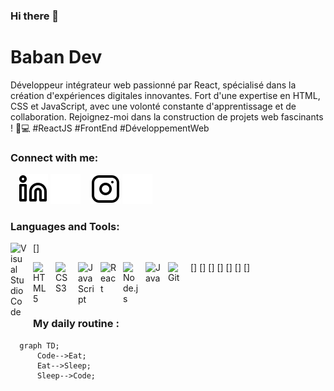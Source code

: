 ### Hi there 👋

# Baban Dev

Développeur intégrateur web passionné par React, spécialisé dans la création d'expériences digitales innovantes. Fort d'une expertise en HTML, CSS et JavaScript, avec une volonté constante d'apprentissage et de collaboration. Rejoignez-moi dans la construction de projets web fascinants ! 🚀💻 #ReactJS #FrontEnd #DéveloppementWeb

<!--
**Babanlpz/Babanlpz** is a ✨ _special_ ✨ repository because its `README.md` (this file) appears on your GitHub profile.

Actuellement:

- 🔭 Je travaille actuellement sur mon portfolio pour trouver des contrats de freelance.
- 🌱 J'apprends actuellement ReactJS, Tailwind CSS, Firebase et Next.js.
- 👯 Je cherche à collaborer sur des projets qui me permettront de progresser et d'évoluer professionnellement.
- 💬 Posez-moi des questions sur LinkedIn.
- 📫 Comment me contacter : Vous pouvez me contacter via LinkedIn ou par email à l'adresse babanlopezdev@gmail.com.
-->

### Connect with me:

&nbsp;&nbsp;
[![img_contact](./img/linkedin-light.svg)](https://www.linkedin.com/in/estebanlopezdev/#gh-light-mode-only)
[![img_contact](./img/linkedin-dark.svg)](https://www.linkedin.com/in/estebanlopezdev/#gh-dark-mode-only)
&nbsp;&nbsp;
[![img_contact](./img/instagram-light.svg)](https://www.instagram.com/babanlpz#gh-light-mode-only)
[![img_contact](./img/instagram-dark.svg)](https://www.instagram.com/babanlpz#gh-dark-mode-only)

### Languages and Tools:

[<img align="left" alt="Visual Studio Code" width="26px" src="https://cdn.jsdelivr.net/gh/devicons/devicon/icons/vscode/vscode-original.svg" style="padding-right:10px;" />]

[<img align="left" alt="HTML5" width="26px" src="https://cdn.jsdelivr.net/gh/devicons/devicon/icons/html5/html5-original.svg" style="padding-right:10px;" />]
[<img align="left" alt="CSS3" width="26px" src="https://cdn.jsdelivr.net/gh/devicons/devicon/icons/css3/css3-original.svg" style="padding-right:10px;" />]
[<img align="left" alt="JavaScript" width="26px" src="https://cdn.jsdelivr.net/gh/devicons/devicon/icons/javascript/javascript-original.svg" style="padding-right:10px;" />]
[<img align="left" alt="React" width="26px" src="https://cdn.jsdelivr.net/gh/devicons/devicon/icons/react/react-original.svg" style="padding-right:10px;" />]
[<img align="left" alt="Node.js" width="26px" src="https://cdn.jsdelivr.net/gh/devicons/devicon/icons/nodejs/nodejs-original.svg" style="padding-right:10px;" />]
[<img align="left" alt="Java" width="26px" src="https://cdn.jsdelivr.net/gh/devicons/devicon/icons/java/java-original.svg" style="padding-right:10px;" />]
[<img align="left" alt="Git" width="26px" src="https://cdn.jsdelivr.net/gh/devicons/devicon/icons/git/git-original.svg" style="padding-right:10px;" />]

<br />
<br />

### My daily routine :

```mermaid
  graph TD;
      Code-->Eat;
      Eat-->Sleep;
      Sleep-->Code;
```

[website]: https://portfoliobaban.vercel.app/
[insta]: https://www.instagram.com/babanlpz/
